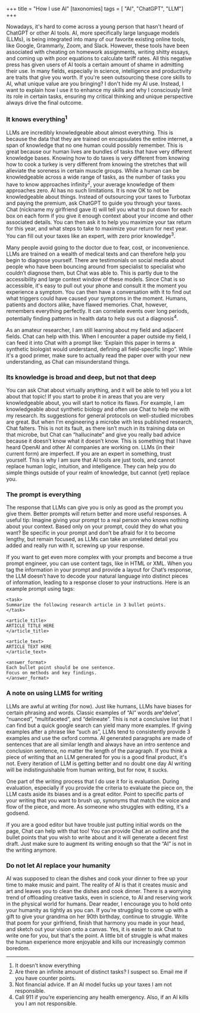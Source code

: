 +++
title = "How I use AI"
[taxonomies]
tags = [ "AI", "ChatGPT", "LLM"]
+++

Nowadays, it's hard to come across a young person that hasn't heard of ChatGPT or other AI tools. AI, more specifically large language models (LLMs), is being integrated into many of our favorite existing online tools, like Google, Grammarly, Zoom, and Slack. However, these tools have been associated with cheating on homework assignments, writing shitty essays, and coming up with poor equations to calculate tariff rates. All this negative press has given users of AI tools a certain amount of shame in admitting their use. In many fields, especially in science, intelligence and productivity are traits that give you worth. If you're seen outsourcing these core skills to AI, what unique value are you bringing? I don't hide my AI use. Instead, I want to explain how I use it to enhance my skills and why I consciously limit its role in certain tasks, ensuring my critical thinking and unique perspective always drive the final outcome.

### It knows everything<sup>1</sup>

LLMs are incredibly knowledgeable about almost everything. This is because the data that they are trained on encapsulates the entire internet, a span of knowledge that no one human could possibly remember. This is great because our human lives are bundles of tasks that have very different knowledge bases. Knowing how to do taxes is very different from knowing how to cook a turkey is very different from knowing the stretches that will alleviate the soreness in certain muscle groups. While a human can be knowledgeable across a wide range of tasks, as the number of tasks you have to know approaches infinity<sup>2</sup>, your average knowledge of them approaches zero. AI has no such limitations. It is now OK to not be knowledgeable about things. Instead of outsourcing your taxes to Turbotax and paying the premium, ask ChatGPT to guide you through your taxes. Chat (nickname my girlfriend gave it) will tell you what to put down for each box on each form if you give it enough context about your income and other associated details. You can then ask it to help you maximize your tax return for this year, and what steps to take to maximize your return for next year. You can fill out your taxes like an expert, with zero prior knowledge<sup>3</sup>. 

Many people avoid going to the doctor due to fear, cost, or inconvenience. LLMs are trained on a wealth of medical texts and can therefore help you begin to diagnose yourself. There are testimonials on social media about people who have been bouncing around from specialist to specialist who couldn’t diagnose them, but Chat was able to. This is partly due to the accessibility and large context window of these models. Since Chat is so accessible, it's easy to pull out your phone and consult it the moment you experience a symptom. You can then have a conversation with it to find out what triggers could have caused your symptoms in the moment. Humans, patients and doctors alike, have flawed memories. Chat, however, remembers everything perfectly. It can correlate events over long periods, potentially finding patterns in health data to help sus out a diagnosis<sup>4</sup>. 

As an amateur researcher, I am still learning about my field and adjacent fields. Chat can help with this. When I encounter a paper outside my field, I can feed it into Chat with a prompt like: 'Explain this paper in terms a synthetic biologist would understand, defining all field-specific lingo”. While it's a good primer, make sure to actually read the paper over with your new understanding, as Chat can misunderstand things. 

### Its knowledge is broad and deep, but not that deep

You can ask Chat about virtually anything, and it will be able to tell you a lot about that topic! If you start to probe it in areas that you are very knowledgeable about, you will start to notice its flaws. For example, I am knowledgeable about synthetic biology and often use Chat to help me with my research. Its suggestions for general protocols on well-studied microbes are great. But when I'm engineering a microbe with less published research, Chat falters. This is not its fault, as there isn’t much in its training data on that microbe, but Chat can “hallucinate” and give you really bad advice because it doesn’t know what it doesn’t know. This is something that I have heard OpenAI and other AI companies are working on. LLMs (in their current form) are imperfect. If you are an expert in something, trust yourself. This is why I am sure that AI tools are just tools, and cannot replace human logic, intuition, and intelligence. They can help you do simple things outside of your realm of knowledge, but cannot (yet) replace you.

### The prompt is everything

The response that LLMs can give you is only as good as the prompt you give them. Better prompts will return better and more useful responses. A useful tip: Imagine giving your prompt to a real person who knows nothing about your context. Based only on your prompt, could they do what you want? Be specific in your prompt and don’t be afraid for it to become lengthy, but remain focused, as LLMs can take an unrelated detail you added and really run with it, screwing up your response. 
	
If you want to get even more complex with your prompts and become a true prompt engineer, you can use content tags, like in HTML or XML. When you tag the information in your prompt and provide a layout for Chat’s response, the LLM doesn’t have to decode your natural language into distinct pieces of information, leading to a response closer to your instructions. Here is an example prompt using tags:

```text 
<task>
Summarize the following research article in 3 bullet points.
</task>

<article_title>
ARTICLE TITLE HERE
</article_title>

<article_text>
ARTICLE TEXT HERE
</article_text>

<answer_format>
Each bullet point should be one sentence.
Focus on methods and key findings.
</answer_format>
```
### A note on using LLMS for writing

LLMs are awful at writing (for now). Just like humans, LLMs have biases for certain phrasing and words. Classic examples of “AI” words are“delve”, “nuanced”, “multifaceted”, and “delineate”. This is not a conclusive list that I can find but a quick google search can yield many more examples. If giving examples after a phrase like “such as”, LLMs tend to consistently provide 3 examples and use the oxford comma. AI generated paragraphs are made of sentences that are all similar length and always have an intro sentence and conclusion sentence, no matter the length of the paragraph. If you think a piece of writing that an LLM generated for you is a good final product, it's not. Every iteration of LLM is getting better and no doubt one day AI writing will be indistinguishable from human writing, but for now, it sucks. 

One part of the writing process that I do use it for is evaluation. During evaluation, especially if you provide the criteria to evaluate the piece on, the LLM casts aside its biases and is a great editor. Point to specific parts of your writing that you want to brush up, synonyms that match the voice and flow of the piece, and more. As someone who struggles with editing, it's a godsend. 

If you are a good editor but have trouble just putting initial words on the page, Chat can help with that too! You can provide Chat an outline and the bullet points that you wish to write about and it will generate a decent first draft. Just make sure to augment its writing enough so that the “AI” is not in the writing anymore.

### Do not let AI replace your humanity

AI was supposed to clean the dishes and cook your dinner to free up your time to make music and paint. The reality of AI is that it creates music and art and leaves you to clean the dishes and cook dinner. There is a worrying trend of offloading creative tasks, even in science, to AI and reserving work in the physical world for humans. Dear reader, I encourage you to hold onto your humanity as tightly as you can. If you’re struggling to come up with a gift to give your grandma on her 90th birthday, continue to struggle. Write that poem for your girlfriend, finish that harmony you made in your head, and sketch out your vision onto a canvas. Yes, it is easier to ask Chat to write one for you, but that's the point. A little bit of struggle is what makes the human experience more enjoyable and kills our increasingly common boredom.

---

1. It doesn’t know everything
2. Are there an infinite amount of distinct tasks? I suspect so. Email me if you have counter points. 
3. Not financial advice. If an AI model fucks up your taxes I am not responsible.
4. Call 911 if you’re experiencing any health emergency. Also, if an AI kills you I am not responsible.